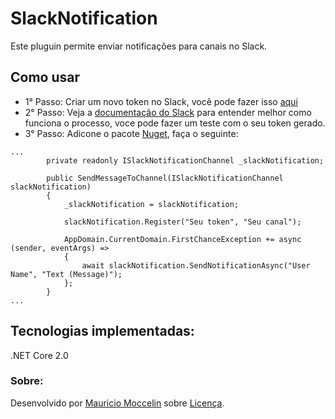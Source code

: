 # SlackNotification
Este pluguin permite enviar notificações para canais no Slack.

## Como usar

- 1° Passo: Criar um novo token no Slack, você pode fazer isso [aqui](https://api.slack.com/custom-integrations/legacy-tokens)
- 2° Passo: Veja a [documentação do Slack](https://api.slack.com/methods/chat.postMessage) para entender melhor como funciona o processo, voce pode fazer um teste com o seu token gerado.
- 3° Passo: Adicone o pacote [Nuget](https://www.nuget.org/packages/SlackNotification), faça o seguinte:

```
...
        private readonly ISlackNotificationChannel _slackNotification;

        public SendMessageToChannel(ISlackNotificationChannel slackNotification)
        {
            _slackNotification = slackNotification;

            slackNotification.Register("Seu token", "Seu canal");

            AppDomain.CurrentDomain.FirstChanceException += async (sender, eventArgs) =>
            {
                await slackNotification.SendNotificationAsync("User Name", "Text (Message)");
            };
        }
...

```

## Tecnologias implementadas:

 .NET Core 2.0

### Sobre:
 Desenvolvido por [Mauricio Moccelin](https://www.linkedin.com/in/mauriciomoccelin/) sobre [Licença](https://www.gnu.org/licenses/licenses.pt-br.html).
